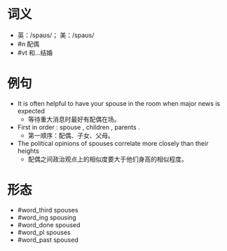 # 词义
- 英：/spaʊs/； 美：/spaʊs/
- #n 配偶
- #vt 和…结婚
# 例句
- It is often helpful to have your spouse in the room when major news is expected
	- 等待重大消息时最好有配偶在场。
- First in order : spouse , children , parents .
	- 第一顺序：配偶、子女、父母。
- The political opinions of spouses correlate more closely than their heights
	- 配偶之间政治观点上的相似度要大于他们身高的相似程度。
# 形态
- #word_third spouses
- #word_ing spousing
- #word_done spoused
- #word_pl spouses
- #word_past spoused

